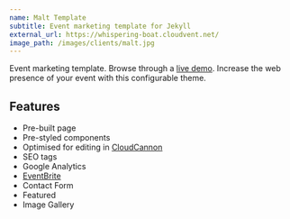 ```yaml
---
name: Malt Template
subtitle: Event marketing template for Jekyll
external_url: https://whispering-boat.cloudvent.net/
image_path: /images/clients/malt.jpg
---
```


Event marketing template. Browse through a [live demo](https://whispering-boat.cloudvent.net/).
Increase the web presence of your event with this configurable theme.


## Features

* Pre-built page
* Pre-styled components
* Optimised for editing in [CloudCannon](https://cloudcannon.com/)
* SEO tags
* Google Analytics
* [EventBrite](https://www.eventbrite.com/)
* Contact Form
* Featured
* Image Gallery

